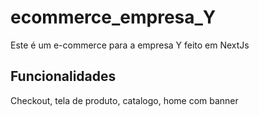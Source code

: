 # ecommerce_empresa_Y
Este é um e-commerce para a empresa Y feito em NextJs

## Funcionalidades
Checkout, tela de produto, catalogo, home com banner 